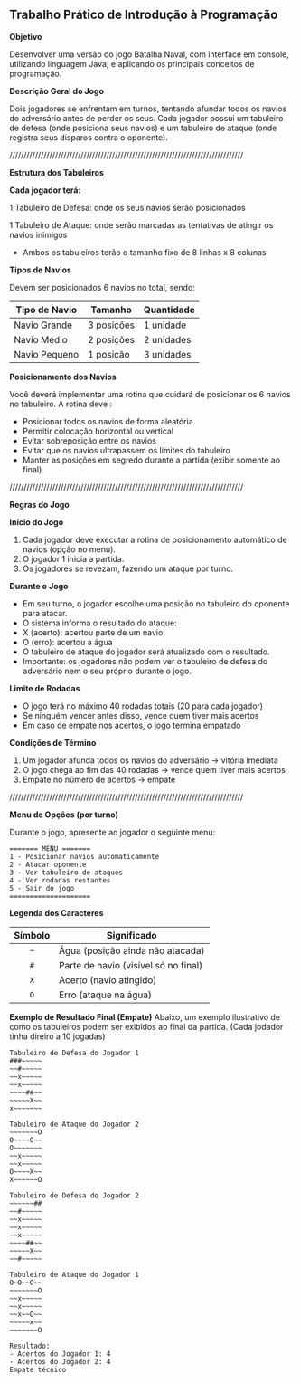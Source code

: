 **Trabalho Prático de Introdução à Programação**
------------------------------------------------------------------------------

**Objetivo**

Desenvolver uma versão do jogo Batalha Naval, com interface em console, utilizando
linguagem Java, e aplicando os principais conceitos de programação.

**Descrição Geral do Jogo**

Dois jogadores se enfrentam em turnos, tentando afundar todos os navios do adversário
antes de perder os seus. Cada jogador possui um tabuleiro de defesa (onde posiciona
seus navios) e um tabuleiro de ataque (onde registra seus disparos contra o oponente).


//////////////////////////////////////////////////////////////////////////////////


**Estrutura dos Tabuleiros**

**Cada jogador terá:**

1 Tabuleiro de Defesa: onde os seus navios serão posicionados

1 Tabuleiro de Ataque: onde serão marcadas as tentativas de atingir os navios
inimigos

- Ambos os tabuleiros terão o tamanho fixo de 8 linhas x 8 colunas

**Tipos de Navios**

Devem ser posicionados 6 navios no total, sendo:

| Tipo de Navio | Tamanho    | Quantidade |
|---------------|------------|------------|
| Navio Grande  | 3 posições | 1 unidade  |
| Navio Médio   | 2 posições | 2 unidades |
| Navio Pequeno | 1 posição  | 3 unidades |

**Posicionamento dos Navios**

Você deverá implementar uma rotina que cuidará de posicionar os 6 navios no tabuleiro.
A rotina deve :
- Posicionar todos os navios de forma aleatória
- Permitir colocação horizontal ou vertical
- Evitar sobreposição entre os navios
- Evitar que os navios ultrapassem os limites do tabuleiro
- Manter as posições em segredo durante a partida (exibir somente ao final)

//////////////////////////////////////////////////////////////////////////////////

**Regras do Jogo**

**Início do Jogo**

1. Cada jogador deve executar a rotina de posicionamento automático de navios (opção
no menu).
2. O jogador 1 inicia a partida.
3. Os jogadores se revezam, fazendo um ataque por turno.

**Durante o Jogo**
- Em seu turno, o jogador escolhe uma posição no tabuleiro do oponente para atacar.
- O sistema informa o resultado do ataque:
- X (acerto): acertou parte de um navio
- O (erro): acertou a água
- O tabuleiro de ataque do jogador será atualizado com o resultado.
- Importante: os jogadores não podem ver o tabuleiro de defesa do adversário nem o
seu próprio durante o jogo.

**Limite de Rodadas**
- O jogo terá no máximo 40 rodadas totais (20 para cada jogador)
- Se ninguém vencer antes disso, vence quem tiver mais acertos
- Em caso de empate nos acertos, o jogo termina empatado

**Condições de Término**
1. Um jogador afunda todos os navios do adversário → vitória imediata
2. O jogo chega ao fim das 40 rodadas → vence quem tiver mais acertos
3. Empate no número de acertos → empate

//////////////////////////////////////////////////////////////////////////////////

**Menu de Opções (por turno)**

Durante o jogo, apresente ao jogador o seguinte menu:
```
======= MENU =======
1 - Posicionar navios automaticamente
2 - Atacar oponente
3 - Ver tabuleiro de ataques
4 - Ver rodadas restantes
5 - Sair do jogo
====================
```

**Legenda dos Caracteres**

| Símbolo | Significado                            |
|:-------:|----------------------------------------|
| `~`     | Água (posição ainda não atacada)       |
| `#`     | Parte de navio (visível só no final)   |
| `X`     | Acerto (navio atingido)                |
| `O`     | Erro (ataque na água)                  |

**Exemplo de Resultado Final (Empate)**
Abaixo, um exemplo ilustrativo de como os tabuleiros podem ser exibidos ao final da
partida. (Cada jodador tinha direiro a 10 jogadas)
```
Tabuleiro de Defesa do Jogador 1
###~~~~~
~~#~~~~~ 
~~x~~~~~
~~x~~~~~
~~~~##~~
~~~~~X~~
x~~~~~~~

Tabuleiro de Ataque do Jogador 2 
~~~~~~~O 
O~~~~O~~ 
O~~~~~~~ 
~~x~~~~~ 
~~x~~~~~ 
O~~~~X~~ 
X~~~~~~O

Tabuleiro de Defesa do Jogador 2 
~~~~~~##
~~#~~~~~ 
~~x~~~~~ 
~~x~~~~~
~~x~~~~~ 
~~~~##~~ 
~~~~~X~~ 
~~#~~~~~

Tabuleiro de Ataque do Jogador 1 
O~O~~O~~ 
~~~~~~~O 
~~x~~~~~ 
~~x~~~~~ 
~~x~~O~~ 
~~~~~x~~ 
~~~~~~~O

Resultado:
- Acertos do Jogador 1: 4
- Acertos do Jogador 2: 4
Empate técnico
```
